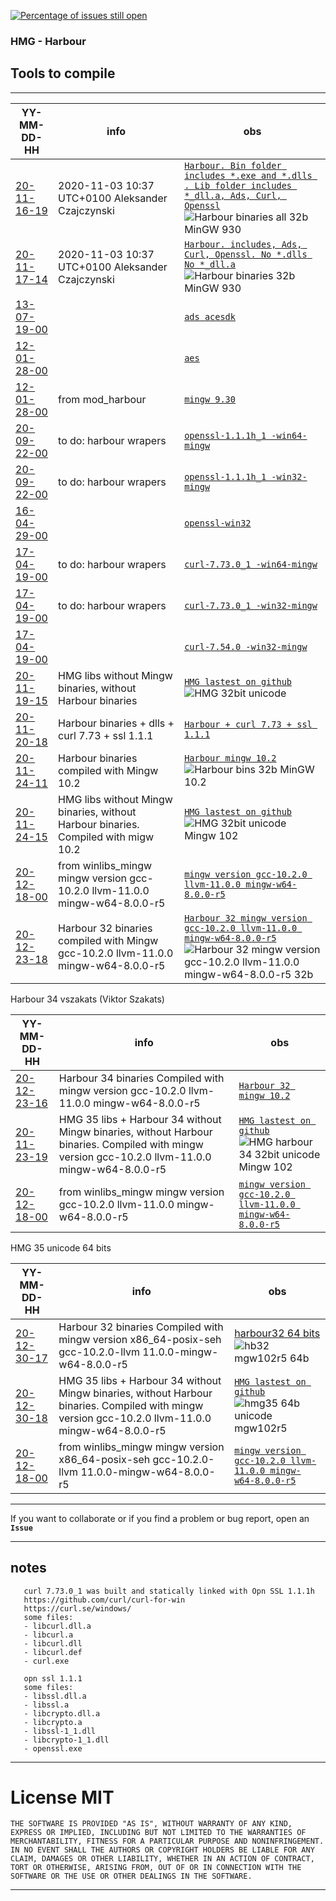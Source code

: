 [![Percentage of issues still open](http://isitmaintained.com/badge/open/asistex/hmg_tools_compilation.svg)](http://isitmaintained.com/project/asistex/hmg_tools_compilation "Percentage of issues still open")

### HMG - Harbour
## Tools to compile
---

YY-MM-DD-HH | info | obs |
--- | --- | --- |
[20-11-16-19 ](https://github.com/asistex/hmg_tools_compilation/raw/main/bin/hb32_mgw930_32b_20201116-19.zip) | 2020-11-03 10:37 UTC+0100 Aleksander Czajczynski | [`Harbour. Bin folder includes *.exe and *.dlls . Lib folder includes *_dll.a, Ads, Curl, Openssl`](https://github.com/asistex/hmg_tools_compilation/raw/main/bin/hb32_mgw930_32b_20201116-19.zip)  ![Harbour binaries all 32b MinGW 930](https://github.com/asistex/hmg_tools_compilation/workflows/Harbour%20binaries%2032b%20MinGW%20930/badge.svg) |
[20-11-17-14 ](https://github.com/asistex/hmg_tools_compilation/raw/main/bin/hb32_mgw930_32b_20201117-14.zip) | 2020-11-03 10:37 UTC+0100 Aleksander Czajczynski | [`Harbour. includes, Ads, Curl, Openssl. No *.dlls No *_dll.a`](https://github.com/asistex/hmg_tools_compilation/raw/main/bin/hb32_mgw930_32b_20201117-14.zip)  ![Harbour binaries 32b MinGW 930](https://github.com/asistex/hmg_tools_compilation/workflows/Harbour%20binaries%2032b%20MinGW%20930/badge.svg) |
[13-07-19-00 ](https://github.com/asistex/hmg_tools_compilation/raw/main/bin/acesdk.zip) |  | [`ads acesdk`](https://github.com/asistex/hmg_tools_compilation/raw/main/bin/acesdk.zip) |
[12-01-28-00 ](https://github.com/asistex/hmg_tools_compilation/raw/main/bin/aes.zip) |  | [`aes`](https://github.com/asistex/hmg_tools_compilation/raw/main/bin/aes.zip) |
[12-01-28-00 ](https://bitbucket.org/lorenzodla/mod_harbour_actions_resources/downloads/mingw32.zip) | from mod_harbour | [`mingw 9.30`](https://bitbucket.org/lorenzodla/mod_harbour_actions_resources/downloads/mingw32.zip)
[20-09-22-00 ](https://github.com/asistex/hmg_tools_compilation/raw/main/bin/openssl-1.1.1h_1-win64-mingw.zip) | to do: harbour wrapers | [`openssl-1.1.1h_1 -win64-mingw`](https://github.com/asistex/hmg_tools_compilation/raw/main/bin/openssl-1.1.1h_1-win64-mingw.zip) |
[20-09-22-00 ](https://github.com/asistex/hmg_tools_compilation/raw/main/bin/openssl-1.1.1h_1-win32-mingw.zip) | to do: harbour wrapers | [`openssl-1.1.1h_1 -win32-mingw`](https://github.com/asistex/hmg_tools_compilation/raw/main/bin/openssl-1.1.1h_1-win32-mingw.zip) |
[16-04-29-00 ](https://github.com/asistex/hmg_tools_compilation/raw/main/bin/OpenSSL-Win32.zip) |  | [`openssl-win32`](https://github.com/asistex/hmg_tools_compilation/raw/main/bin/OpenSSL-Win32.zip) |
[17-04-19-00 ](https://github.com/asistex/hmg_tools_compilation/raw/main/bin/curl-7.73.0_1-win64-mingw.zip) | to do: harbour wrapers | [`curl-7.73.0_1 -win64-mingw`](https://github.com/asistex/hmg_tools_compilation/raw/main/bin/curl-7.73.0_1-win64-mingw.zip) |
[17-04-19-00 ](https://github.com/asistex/hmg_tools_compilation/raw/main/bin/curl-7.73.0_1-win32-mingw.zip) | to do: harbour wrapers | [`curl-7.73.0_1 -win32-mingw`](https://github.com/asistex/hmg_tools_compilation/raw/main/bin/curl-7.73.0_1-win32-mingw.zip) |
[17-04-19-00 ](https://github.com/asistex/hmg_tools_compilation/raw/main/bin/curl-7.54.0-win32-mingw.zip) |  | [`curl-7.54.0 -win32-mingw`](https://github.com/asistex/hmg_tools_compilation/raw/main/bin/curl-7.54.0-win32-mingw.zip) |
[20-11-19-15 ](https://github.com/asistex/hmg_tools_compilation/raw/main/bin/hmg_on_github_uni_32b_20201119-15.zip) | HMG libs without Mingw binaries, without Harbour binaries | [`HMG lastest on github`](https://github.com/asistex/hmg_tools_compilation/raw/main/bin/hmg_on_github_uni_32b_20201119-15.zip) ![HMG 32bit unicode](https://github.com/asistex/hmg_tools_compilation/workflows/HMG%2032bit%20unicode/badge.svg) |
[20-11-20-18 ](https://github.com/asistex/hmg_tools_compilation/raw/main/bin/hb32_curl_ssl_mgw93_32b_20201120-18.zip) | Harbour binaries + dlls + curl 7.73 + ssl 1.1.1 | [`Harbour + curl 7.73 + ssl 1.1.1`](https://github.com/asistex/hmg_tools_compilation/raw/main/bin/hb32_curl_ssl_mgw93_32b_20201120-18.zip) |
[20-11-24-11 ](https://github.com/asistex/hmg_tools_compilation/raw/main/bin/hb32_mgw102_32b_20201124-11.zip) | Harbour binaries compiled with Mingw 10.2 | [`Harbour mingw 10.2`](https://github.com/asistex/hmg_tools_compilation/raw/main/bin/hb32_mgw102_32b_20201124-11.zip) ![Harbour bins 32b MinGW 10.2](https://github.com/asistex/ighoo/workflows/Harbour%20bins,dlls,curl,ssl%2032b%20MinGW%2010.2/badge.svg) |
[20-11-24-15 ](https://github.com/asistex/hmg_tools_compilation/raw/main/bin/hmg_on_github_uni_32b_mgw102_20201124-12.zip) | HMG libs without Mingw binaries, without Harbour binaries. Compiled with migw 10.2 | [`HMG lastest on github`](https://github.com/asistex/hmg_tools_compilation/raw/main/bin/hmg_on_github_uni_32b_mgw102_20201124-12.zip) ![HMG 32bit unicode Mingw 102](https://github.com/asistex/hmg_tools_compilation/workflows/HMG%2032bit%20unicode%20Mingw%20102/badge.svg) |
[20-12-18-00 ](https://github.com/brechtsanders/winlibs_mingw/releases/download/10.2.0-11.0.0-8.0.0-r5/winlibs-i686-posix-dwarf-gcc-10.2.0-llvm-11.0.0-mingw-w64-8.0.0-r5.zip) | from winlibs_mingw mingw version gcc-10.2.0 llvm-11.0.0 mingw-w64-8.0.0-r5 | [`mingw version gcc-10.2.0 llvm-11.0.0 mingw-w64-8.0.0-r5`](https://github.com/brechtsanders/winlibs_mingw/releases/download/10.2.0-11.0.0-8.0.0-r5/winlibs-i686-posix-dwarf-gcc-10.2.0-llvm-11.0.0-mingw-w64-8.0.0-r5.zip)
[20-12-23-18 ](https://github.com/asistex/hmg_tools_compilation/raw/main/bin/hb32_mgw102_32b_20201223-18.zip) | Harbour 32 binaries compiled with Mingw gcc-10.2.0 llvm-11.0.0 mingw-w64-8.0.0-r5 | [`Harbour 32 mingw version gcc-10.2.0 llvm-11.0.0 mingw-w64-8.0.0-r5`](https://github.com/asistex/hmg_tools_compilation/raw/main/bin/hb32_mgw102_32b_20201223-18.zip) ![Harbour 32 mingw version gcc-10.2.0 llvm-11.0.0 mingw-w64-8.0.0-r5 32b](https://github.com/asistex/hmg_tools_compilation/workflows/Harbour%2032%20MinGW%20102%2032b/badge.svg) |

Harbour 34 vszakats (Viktor Szakats)

YY-MM-DD-HH | info | obs |
--- | --- | --- |
[20-12-23-16 ](https://github.com/asistex/hmg_tools_compilation/raw/main/bin/hb34_mgw102_32b_20201223-16.zip) | Harbour 34 binaries Compiled with mingw version gcc-10.2.0 llvm-11.0.0 mingw-w64-8.0.0-r5 | [`Harbour 32 mingw 10.2`](https://github.com/asistex/hmg_tools_compilation/raw/main/bin/hb34_mgw102_32b_20201223-16.zip) |
[20-11-23-19 ](https://github.com/asistex/hmg_tools_compilation/raw/main/bin/hmg_on_github_hb34_uni_32b_mgw102_20201223-19.zip) | HMG 35 libs + Harbour 34 without Mingw binaries, without Harbour binaries. Compiled with mingw version gcc-10.2.0 llvm-11.0.0 mingw-w64-8.0.0-r5 | [`HMG lastest on github`](https://github.com/asistex/hmg_tools_compilation/raw/main/bin/hmg_on_github_hb34_uni_32b_mgw102_20201223-19.zip) ![HMG harbour 34 32bit unicode Mingw 102](https://github.com/asistex/hmg_tools_compilation/workflows/HMG%20harbour%2034%2032bit%20unicode%20Mingw%20102/badge.svg) |
[20-12-18-00 ](https://github.com/brechtsanders/winlibs_mingw/releases/download/10.2.0-11.0.0-8.0.0-r5/winlibs-i686-posix-dwarf-gcc-10.2.0-llvm-11.0.0-mingw-w64-8.0.0-r5.zip) | from winlibs_mingw mingw version gcc-10.2.0 llvm-11.0.0 mingw-w64-8.0.0-r5 | [`mingw version gcc-10.2.0 llvm-11.0.0 mingw-w64-8.0.0-r5`](https://github.com/brechtsanders/winlibs_mingw/releases/download/10.2.0-11.0.0-8.0.0-r5/winlibs-i686-posix-dwarf-gcc-10.2.0-llvm-11.0.0-mingw-w64-8.0.0-r5.zip)



HMG 35 unicode 64 bits

YY-MM-DD-HH | info | obs |
--- | --- | --- |
[20-12-30-17 ](https://github.com/asistex/hmg_tools_compilation/raw/main/bin/hb32_mgw102r5_64b_20201230-17.zip) | Harbour 32 binaries Compiled with mingw version x86_64-posix-seh gcc-10.2.0-llvm 11.0.0-mingw-w64-8.0.0-r5 | [harbour32 64 bits ](https://github.com/asistex/hmg_tools_compilation/raw/main/bin/hb32_mgw102r5_64b_20201230-17.zip)  ![hb32 mgw102r5 64b](https://github.com/asistex/hmg_tools_compilation/workflows/hb32%20mgw102r5%2064b/badge.svg) |
[20-12-30-18 ](https://github.com/asistex/hmg_tools_compilation/raw/main/bin/hmg35_uni_64b_mgw102r5_20201230-18.zip) | HMG 35 libs + Harbour 34 without Mingw binaries, without Harbour binaries. Compiled with mingw version gcc-10.2.0 llvm-11.0.0 mingw-w64-8.0.0-r5 | [`HMG lastest on github`](https://github.com/asistex/hmg_tools_compilation/raw/main/bin/hmg35_uni_64b_mgw102r5_20201230-18.zip) ![hmg35 64b unicode mgw102r5](https://github.com/asistex/hmg_tools_compilation/workflows/hmg35%2064b%20unicode%20mgw102r5/badge.svg) |
[20-12-18-00 ](https://github.com/brechtsanders/winlibs_mingw/releases/download/10.2.0-11.0.0-8.0.0-r5/winlibs-x86_64-posix-seh-gcc-10.2.0-llvm-11.0.0-mingw-w64-8.0.0-r5.zip) | from winlibs_mingw mingw version x86_64-posix-seh gcc-10.2.0-llvm 11.0.0-mingw-w64-8.0.0-r5 | [`mingw version gcc-10.2.0 llvm-11.0.0 mingw-w64-8.0.0-r5`](https://github.com/brechtsanders/winlibs_mingw/releases/download/10.2.0-11.0.0-8.0.0-r5/winlibs-x86_64-posix-seh-gcc-10.2.0-llvm-11.0.0-mingw-w64-8.0.0-r5.zip)


---
If you want to collaborate or if you find a problem or bug report, open an **`Issue`**

---
## notes
```
   curl 7.73.0_1 was built and statically linked with Opn SSL 1.1.1h
   https://github.com/curl/curl-for-win
   https://curl.se/windows/
   some files:
   - libcurl.dll.a
   - libcurl.a
   - libcurl.dll
   - libcurl.def
   - curl.exe

   opn ssl 1.1.1
   some files:
   - libssl.dll.a
   - libssl.a
   - libcrypto.dll.a
   - libcrypto.a
   - libssl-1_1.dll
   - libcrypto-1_1.dll
   - openssl.exe

```

---
# License MIT


`THE SOFTWARE IS PROVIDED "AS IS", WITHOUT WARRANTY OF ANY KIND, EXPRESS OR
IMPLIED, INCLUDING BUT NOT LIMITED TO THE WARRANTIES OF MERCHANTABILITY,
FITNESS FOR A PARTICULAR PURPOSE AND NONINFRINGEMENT. IN NO EVENT SHALL THE
AUTHORS OR COPYRIGHT HOLDERS BE LIABLE FOR ANY CLAIM, DAMAGES OR OTHER
LIABILITY, WHETHER IN AN ACTION OF CONTRACT, TORT OR OTHERWISE, ARISING FROM,
OUT OF OR IN CONNECTION WITH THE SOFTWARE OR THE USE OR OTHER DEALINGS IN THE
SOFTWARE.`


---
